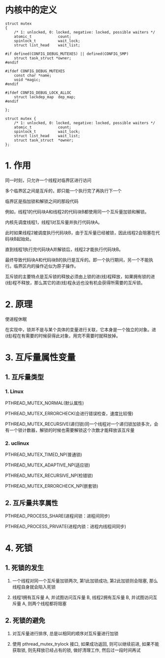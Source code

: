# 内核中的定义

```
struct mutex 
{
    /* 1: unlocked, 0: locked, negative: locked, possible waiters */
    atomic_t			count;
    spinlock_t			wait_lock;
    struct list_head	wait_list;

#if defined(CONFIG_DEBUG_MUTEXES) || defined(CONFIG_SMP)
    struct task_struct *owner;
#endif

#ifdef CONFIG_DEBUG_MUTEXES
    const char *name;
    void *magic;
#endif

#ifdef CONFIG_DEBUG_LOCK_ALLOC
    struct lockdep_map	dep_map;
#endif

};
```

```
struct mutex {
	/* 1: unlocked, 0: locked, negative: locked, possible waiters */
	atomic_t			count;
	spinlock_t			wait_lock;
	struct list_head	wait_list;
	struct task_struct	*owner;
};
```

# 1. 作用

同一时刻，只允许一个线程对临界区进行访问

多个临界区之间是互斥的，即只能一个执行完了再执行下一个

临界区是指加锁和解锁之间的那段代码

例如，线程1的代码块A和线程2的代码块B都使用同一个互斥量加锁和解锁。

内核先调度线程1，线程1对互斥量并执行代码块A。

此时如果线程2被调度执行代码块B，由于互斥量已经被锁，因此线程2会阻塞在代码块B起始处。

直到线程1执行完代码块A并解锁后，线程2才能执行代码块B。

最终导致代码块A和代码块B的执行是互斥的。即一个执行期间，另一个不能执行。临界区内的操作近似为原子操作。

互斥锁的主要特点是互斥锁的释放必须由上锁的进(线)程释放，如果拥有锁的进(线)程不释放，那么其它的进(线)程永远也没有机会获得所需要的互斥锁。

# 2. 原理

使进程休眠

在实现中，锁并不是与某个具体的变量进行关联，它本身是一个独立的对象。进(线)程在有需要的时候获得此对象，用完不需要时就释放掉。

# 3. 互斥量属性变量

## 1. 互斥量类型

### 1. Linux

PTHREAD_MUTEX_NORMAL(默认属性)

PTHREAD_MUTEX_ERRORCHECK(会进行错误检查，速度比较慢)

PTHREAD_MUTEX_RECURSIVE(递归锁)同一个线程对一个递归锁加锁多次，会有一个锁计数器，解锁的时候也需要解锁这个次数才能释放该互斥量

### 2. uclinux

PTHREAD_MUTEX_TIMED_NP(普通锁)

PTHREAD_MUTEX_ADAPTIVE_NP(适应锁)

PTHREAD_MUTEX_RECURSIVE_NP(检错锁)

PTHREAD_MUTEX_ERRORCHECK_NP(嵌套锁)

## 2. 互斥量共享属性

PTHREAD_PROCESS_SHARE(进程间锁：进程间同步)

PTHREAD_PROCESS_PRIVATE(进程内锁：进程内线程间同步)

# 4. 死锁

## 1. 死锁的发生

1. 一个线程对同一个互斥量加锁两次, 第1此加锁成功, 第2此加锁则会阻塞, 那么线程自身就会陷入死锁

2. 线程1拥有互斥量 A, 并试图访问互斥量 B, 线程2拥有互斥量 B, 并试图访问互斥量 A, 则两个线程都将阻塞

## 2. 死锁的避免

1. 对互斥量进行排序, 总是以相同的顺序对互斥量进行加锁

2. 使用 pthread_mutex_trylock 接口, 如果成功返回, 则可以继续前进, 如果不能获取锁, 则先释放已经占有的锁, 做好清理工作, 然后过一段时间再试
